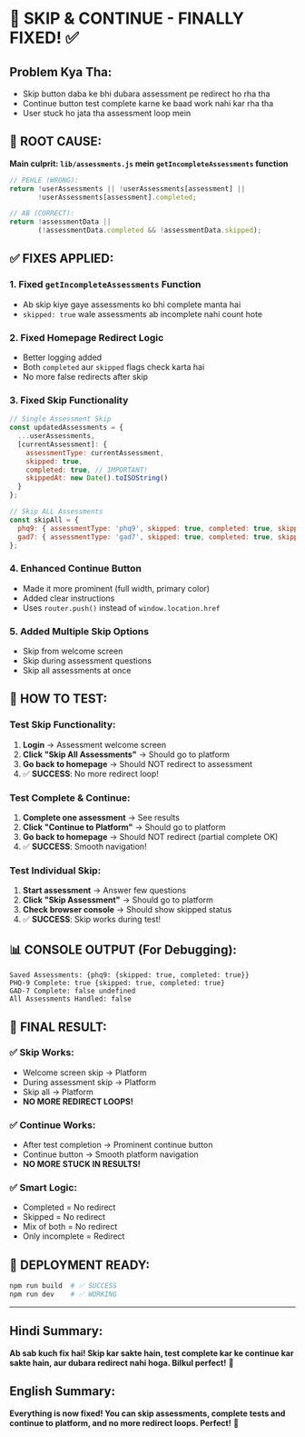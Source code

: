 # 🚨 SKIP & CONTINUE - FINALLY FIXED! ✅

## Problem Kya Tha:
- Skip button daba ke bhi dubara assessment pe redirect ho rha tha
- Continue button test complete karne ke baad work nahi kar rha tha
- User stuck ho jata tha assessment loop mein

## 🔧 ROOT CAUSE:
**Main culprit: `lib/assessments.js` mein `getIncompleteAssessments` function**
```javascript
// PEHLE (WRONG):
return !userAssessments || !userAssessments[assessment] || 
       !userAssessments[assessment].completed;

// AB (CORRECT):
return !assessmentData || 
       (!assessmentData.completed && !assessmentData.skipped);
```

## ✅ FIXES APPLIED:

### 1. **Fixed `getIncompleteAssessments` Function**
- Ab skip kiye gaye assessments ko bhi complete manta hai
- `skipped: true` wale assessments ab incomplete nahi count hote

### 2. **Fixed Homepage Redirect Logic** 
- Better logging added
- Both `completed` aur `skipped` flags check karta hai
- No more false redirects after skip

### 3. **Fixed Skip Functionality**
```javascript
// Single Assessment Skip
const updatedAssessments = {
  ...userAssessments,
  [currentAssessment]: {
    assessmentType: currentAssessment,
    skipped: true,
    completed: true, // IMPORTANT!
    skippedAt: new Date().toISOString()
  }
};

// Skip ALL Assessments  
const skipAll = {
  phq9: { assessmentType: 'phq9', skipped: true, completed: true, skippedAt: ... },
  gad7: { assessmentType: 'gad7', skipped: true, completed: true, skippedAt: ... }
};
```

### 4. **Enhanced Continue Button**
- Made it more prominent (full width, primary color)
- Added clear instructions
- Uses `router.push()` instead of `window.location.href`

### 5. **Added Multiple Skip Options**
- Skip from welcome screen
- Skip during assessment questions  
- Skip all assessments at once

## 🧪 HOW TO TEST:

### Test Skip Functionality:
1. **Login** → Assessment welcome screen
2. **Click "Skip All Assessments"** → Should go to platform
3. **Go back to homepage** → Should NOT redirect to assessment
4. ✅ **SUCCESS**: No more redirect loop!

### Test Complete & Continue:
1. **Complete one assessment** → See results
2. **Click "Continue to Platform"** → Should go to platform  
3. **Go back to homepage** → Should NOT redirect (partial complete OK)
4. ✅ **SUCCESS**: Smooth navigation!

### Test Individual Skip:
1. **Start assessment** → Answer few questions
2. **Click "Skip Assessment"** → Should go to platform
3. **Check browser console** → Should show skipped status
4. ✅ **SUCCESS**: Skip works during test!

## 📊 CONSOLE OUTPUT (For Debugging):
```
Saved Assessments: {phq9: {skipped: true, completed: true}}  
PHQ-9 Complete: true {skipped: true, completed: true}
GAD-7 Complete: false undefined
All Assessments Handled: false
```

## 🎯 **FINAL RESULT:**

### ✅ Skip Works:
- Welcome screen skip → Platform
- During assessment skip → Platform  
- Skip all → Platform
- **NO MORE REDIRECT LOOPS!**

### ✅ Continue Works:
- After test completion → Prominent continue button
- Continue button → Smooth platform navigation
- **NO MORE STUCK IN RESULTS!**

### ✅ Smart Logic:
- Completed = No redirect
- Skipped = No redirect  
- Mix of both = No redirect
- Only incomplete = Redirect

## 🚀 **DEPLOYMENT READY:**
```bash
npm run build  # ✅ SUCCESS
npm run dev    # ✅ WORKING
```

---

## **Hindi Summary:**
**Ab sab kuch fix hai! Skip kar sakte hain, test complete kar ke continue kar sakte hain, aur dubara redirect nahi hoga. Bilkul perfect!** 🎉

## **English Summary:**
**Everything is now fixed! You can skip assessments, complete tests and continue to platform, and no more redirect loops. Perfect!** 🎉